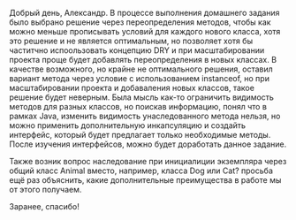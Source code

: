 Добрый день, Александр.
В процессе выполнения домашнего задания было выбрано решение через переопределения методов, чтобы как можно меньше прописывать условий для каждого нового класса, хотя это решение и не является оптимальным, 
но позволяет хотя бы частитчно испоользовать концепцию DRY и при масштабировании проекта проще будет добавлять переопределения в новых классах.
В качестве возможного, но крайне не оптимального решения, оставил вариант метода через условие с использованием instanceof, но при масштабировании проекта и добаваления новых классов, такое решение будет неверным.
Была мысль как-то ограничить видимость методов для разных классов, но поискав информацию, понял что в рамках Java, изменить видимость унаследованного метода нельзя, но можно применить дополнительную инкапсуляцию и создайть интерфейс, 
который будет предлагает только необходимые методы. После изучения интерфейсов, можно будет доработать данное задание.

Также возник вопрос наследование при инициалиции экземпляра через общий класс Animal вместо, например, класса Dog или Cat? просьба ещё раз объяснить, какие дополнительные преимущества в работе мы от этого получаем.

Заранее, спасибо!
